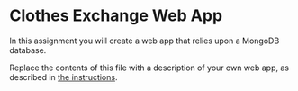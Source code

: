 # Clothes Exchange Web App

In this assignment you will create a web app that relies upon a MongoDB database.

Replace the contents of this file with a description of your own web app, as described in [the instructions](./instructions.md).
